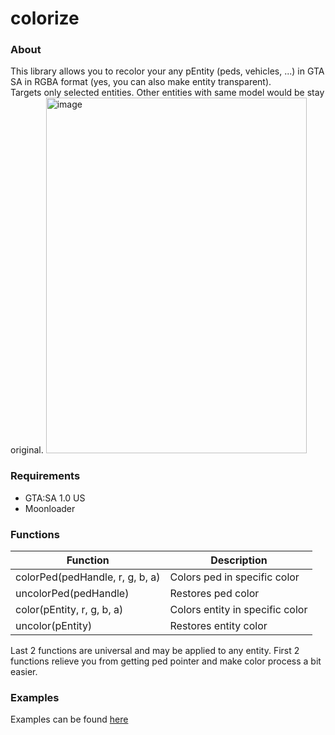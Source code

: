 # colorize

### About
This library allows you to recolor your any pEntity (peds, vehicles, ...) in GTA SA in RGBA format (yes, you can also make entity transparent).  
Targets only selected entities. Other entities with same model would be stay original.
<img width="417" height="569" alt="image" src="https://github.com/user-attachments/assets/3f9a2a07-54f0-4961-bc25-94e2b74f5cb8" />

### Requirements
- GTA:SA 1.0 US
- Moonloader

### Functions
| Function                        | Description                     |
|---------------------------------|---------------------------------|
| colorPed(pedHandle, r, g, b, a) | Colors ped in specific color    |
| uncolorPed(pedHandle)           | Restores ped color              |
| color(pEntity, r, g, b, a)      | Colors entity in specific color |
| uncolor(pEntity)                | Restores entity color           |

Last 2 functions are universal and may be applied to any entity. First 2 functions relieve you from getting ped pointer and make color process a bit easier.

### Examples
Examples can be found [here](/examples)
